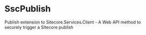 # SscPublish
Publish extension to Sitecore.Services.Client - A Web API method to securely trigger a Sitecore publish

